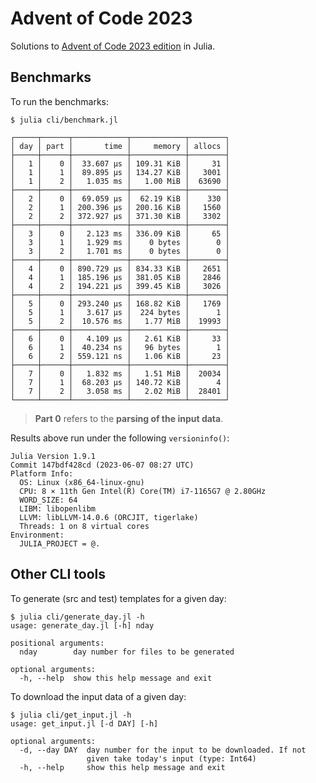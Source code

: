 # Advent of Code 2023

Solutions to [Advent of Code 2023 edition](https://adventofcode.com/2023) in Julia.

## Benchmarks

To run the benchmarks:

    $ julia cli/benchmark.jl

```
┌─────┬──────┬────────────┬────────────┬────────┐
│ day │ part │       time │     memory │ allocs │
├─────┼──────┼────────────┼────────────┼────────┤
│   1 │    0 │  33.607 μs │ 109.31 KiB │     31 │
│   1 │    1 │  89.895 μs │ 134.27 KiB │   3001 │
│   1 │    2 │   1.035 ms │   1.00 MiB │  63690 │
├─────┼──────┼────────────┼────────────┼────────┤
│   2 │    0 │  69.059 μs │  62.19 KiB │    330 │
│   2 │    1 │ 200.396 μs │ 200.16 KiB │   1560 │
│   2 │    2 │ 372.927 μs │ 371.30 KiB │   3302 │
├─────┼──────┼────────────┼────────────┼────────┤
│   3 │    0 │   2.123 ms │ 336.09 KiB │     65 │
│   3 │    1 │   1.929 ms │    0 bytes │      0 │
│   3 │    2 │   1.701 ms │    0 bytes │      0 │
├─────┼──────┼────────────┼────────────┼────────┤
│   4 │    0 │ 890.729 μs │ 834.33 KiB │   2651 │
│   4 │    1 │ 185.196 μs │ 381.05 KiB │   2846 │
│   4 │    2 │ 194.221 μs │ 399.45 KiB │   3026 │
├─────┼──────┼────────────┼────────────┼────────┤
│   5 │    0 │ 293.240 μs │ 168.82 KiB │   1769 │
│   5 │    1 │   3.617 μs │  224 bytes │      1 │
│   5 │    2 │  10.576 ms │   1.77 MiB │  19993 │
├─────┼──────┼────────────┼────────────┼────────┤
│   6 │    0 │   4.109 μs │   2.61 KiB │     33 │
│   6 │    1 │  40.234 ns │   96 bytes │      1 │
│   6 │    2 │ 559.121 ns │   1.06 KiB │     23 │
├─────┼──────┼────────────┼────────────┼────────┤
│   7 │    0 │   1.832 ms │   1.51 MiB │  20034 │
│   7 │    1 │  68.203 μs │ 140.72 KiB │      4 │
│   7 │    2 │   3.058 ms │   2.02 MiB │  28401 │
└─────┴──────┴────────────┴────────────┴────────┘

```

> **Part 0** refers to the **parsing of the input data**.

Results above run under the following `versioninfo()`:
```
Julia Version 1.9.1
Commit 147bdf428cd (2023-06-07 08:27 UTC)
Platform Info:
  OS: Linux (x86_64-linux-gnu)
  CPU: 8 × 11th Gen Intel(R) Core(TM) i7-1165G7 @ 2.80GHz
  WORD_SIZE: 64
  LIBM: libopenlibm
  LLVM: libLLVM-14.0.6 (ORCJIT, tigerlake)
  Threads: 1 on 8 virtual cores
Environment:
  JULIA_PROJECT = @.

```

## Other CLI tools

To generate (src and test) templates for a given day:
```
$ julia cli/generate_day.jl -h
usage: generate_day.jl [-h] nday

positional arguments:
  nday        day number for files to be generated

optional arguments:
  -h, --help  show this help message and exit
```

To download the input data of a given day:
```
$ julia cli/get_input.jl -h
usage: get_input.jl [-d DAY] [-h]

optional arguments:
  -d, --day DAY  day number for the input to be downloaded. If not
                 given take today's input (type: Int64)
  -h, --help     show this help message and exit
```
